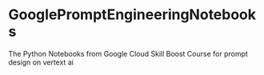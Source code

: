 # GooglePromptEngineeringNotebooks
The Python Notebooks from Google Cloud Skill Boost Course for prompt design on vertext ai
